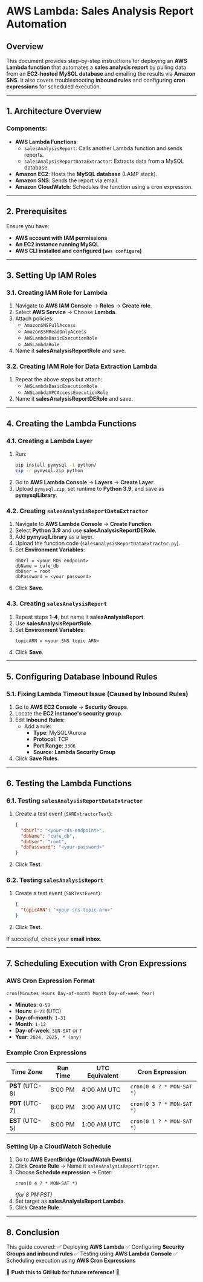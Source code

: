 # AWS Lambda: Sales Analysis Report Automation

## Overview
This document provides step-by-step instructions for deploying an **AWS Lambda function** that automates a **sales analysis report** by pulling data from an **EC2-hosted MySQL database** and emailing the results via **Amazon SNS**. It also covers troubleshooting **inbound rules** and configuring **cron expressions** for scheduled execution.

---

## 1. Architecture Overview
### Components:
- **AWS Lambda Functions**:
  - `salesAnalysisReport`: Calls another Lambda function and sends reports.
  - `salesAnalysisReportDataExtractor`: Extracts data from a MySQL database.
- **Amazon EC2**: Hosts the **MySQL database** (LAMP stack).
- **Amazon SNS**: Sends the report via email.
- **Amazon CloudWatch**: Schedules the function using a cron expression.

---

## 2. Prerequisites
Ensure you have:
- **AWS account with IAM permissions**
- **An EC2 instance running MySQL**
- **AWS CLI installed and configured (`aws configure`)**

---

## 3. Setting Up IAM Roles
### 3.1. Creating IAM Role for Lambda
1. Navigate to **AWS IAM Console** → **Roles** → **Create role**.
2. Select **AWS Service** → Choose **Lambda**.
3. Attach policies:
   - `AmazonSNSFullAccess`
   - `AmazonSSMReadOnlyAccess`
   - `AWSLambdaBasicExecutionRole`
   - `AWSLambdaRole`
4. Name it **salesAnalysisReportRole** and save.

### 3.2. Creating IAM Role for Data Extraction Lambda
1. Repeat the above steps but attach:
   - `AWSLambdaBasicExecutionRole`
   - `AWSLambdaVPCAccessExecutionRole`
2. Name it **salesAnalysisReportDERole** and save.

---

## 4. Creating the Lambda Functions
### 4.1. Creating a Lambda Layer
1. Run:
   ```bash
   pip install pymysql -t python/
   zip -r pymysql.zip python
   ```
2. Go to **AWS Lambda Console** → **Layers** → **Create Layer**.
3. Upload `pymysql.zip`, set runtime to **Python 3.9**, and save as **pymysqlLibrary**.

### 4.2. Creating `salesAnalysisReportDataExtractor`
1. Navigate to **AWS Lambda Console** → **Create Function**.
2. Select **Python 3.9** and use **salesAnalysisReportDERole**.
3. Add **pymysqlLibrary** as a layer.
4. Upload the function code (`salesAnalysisReportDataExtractor.py`).
5. Set **Environment Variables**:
   ```
   dbUrl = <your RDS endpoint>
   dbName = cafe_db
   dbUser = root
   dbPassword = <your password>
   ```
6. Click **Save**.

### 4.3. Creating `salesAnalysisReport`
1. Repeat steps **1-4**, but name it **salesAnalysisReport**.
2. Use **salesAnalysisReportRole**.
3. Set **Environment Variables**:
   ```
   topicARN = <your SNS topic ARN>
   ```
4. Click **Save**.

---

## 5. Configuring Database Inbound Rules
### 5.1. Fixing Lambda Timeout Issue (Caused by Inbound Rules)
1. Go to **AWS EC2 Console** → **Security Groups**.
2. Locate the **EC2 instance's security group**.
3. Edit **Inbound Rules**:
   - Add a rule:
     - **Type**: MySQL/Aurora
     - **Protocol**: TCP
     - **Port Range**: `3306`
     - **Source**: **Lambda Security Group**
4. Click **Save Rules**.

---

## 6. Testing the Lambda Functions
### 6.1. Testing `salesAnalysisReportDataExtractor`
1. Create a test event (`SARExtractorTest`):
   ```json
   {
     "dbUrl": "<your-rds-endpoint>",
     "dbName": "cafe_db",
     "dbUser": "root",
     "dbPassword": "<your-password>"
   }
   ```
2. Click **Test**.

### 6.2. Testing `salesAnalysisReport`
1. Create a test event (`SARTestEvent`):
   ```json
   {
     "topicARN": "<your-sns-topic-arn>"
   }
   ```
2. Click **Test**.

If successful, check your **email inbox**.

---

## 7. Scheduling Execution with Cron Expressions
### AWS Cron Expression Format
```
cron(Minutes Hours Day-of-month Month Day-of-week Year)
```
- **Minutes**: `0-59`
- **Hours**: `0-23` (UTC)
- **Day-of-month**: `1-31`
- **Month**: `1-12`
- **Day-of-week**: `SUN-SAT` or `?`
- **Year**: `2024, 2025, * (any)`

### Example Cron Expressions
| Time Zone  | Run Time  | UTC Equivalent | Cron Expression |
|------------|----------|---------------|----------------|
| **PST** (UTC-8) | 8:00 PM | 4:00 AM UTC | `cron(0 4 ? * MON-SAT *)` |
| **PDT** (UTC-7) | 8:00 PM | 3:00 AM UTC | `cron(0 3 ? * MON-SAT *)` |
| **EST** (UTC-5) | 8:00 PM | 1:00 AM UTC | `cron(0 1 ? * MON-SAT *)` |

### Setting Up a CloudWatch Schedule
1. Go to **AWS EventBridge (CloudWatch Events)**.
2. Click **Create Rule** → Name it `salesAnalysisReportTrigger`.
3. Choose **Schedule expression** → Enter:
   ```cron
   cron(0 4 ? * MON-SAT *)
   ```
   *(for 8 PM PST)*
4. Set target as **salesAnalysisReport Lambda**.
5. Click **Create Rule**.

---

## 8. Conclusion
This guide covered:
✅ Deploying **AWS Lambda**
✅ Configuring **Security Groups and inbound rules**
✅ Testing using **AWS Lambda Console**
✅ Scheduling execution using **AWS Cron Expressions**

🚀 **Push this to GitHub for future reference!** 🚀

